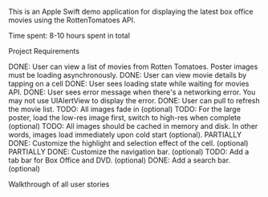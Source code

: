 This is an Apple Swift demo application for displaying the latest box office movies using the RottenTomatoes API. 

Time spent: 8-10 hours spent in total

Project Requirements

DONE: User can view a list of movies from Rotten Tomatoes. Poster images must be loading asynchronously.
DONE: User can view movie details by tapping on a cell
DONE: User sees loading state while waiting for movies API. 
DONE: User sees error message when there's a networking error. You may not use UIAlertView to display the error. 
DONE: User can pull to refresh the movie list.
TODO: All images fade in (optional)
TODO: For the large poster, load the low-res image first, switch to high-res when complete (optional)
TODO: All images should be cached in memory and disk. In other words, images load immediately upon cold start (optional).
PARTIALLY DONE: Customize the highlight and selection effect of the cell. (optional)
PARTIALLY DONE: Customize the navigation bar. (optional)
TODO: Add a tab bar for Box Office and DVD. (optional)
DONE: Add a search bar. (optional)


Walkthrough of all user stories





